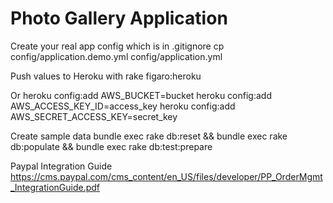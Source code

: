 # Photo Gallery Application

Create your real app config which is in .gitignore
	cp config/application.demo.yml config/application.yml

Push values to Heroku with
	rake figaro:heroku

Or
	heroku config:add AWS_BUCKET=bucket
	heroku config:add AWS_ACCESS_KEY_ID=access_key
	heroku config:add AWS_SECRET_ACCESS_KEY=secret_key

Create sample data
    bundle exec rake db:reset && bundle exec rake db:populate && bundle exec rake db:test:prepare

Paypal Integration Guide
	https://cms.paypal.com/cms_content/en_US/files/developer/PP_OrderMgmt_IntegrationGuide.pdf